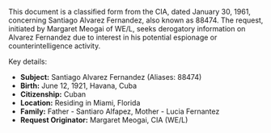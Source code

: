 This document is a classified form from the CIA, dated January 30, 1961, concerning Santiago Alvarez Fernandez, also known as 88474. The request, initiated by Margaret Meogai of WE/L, seeks derogatory information on Alvarez Fernandez due to interest in his potential espionage or counterintelligence activity.

Key details:

*   **Subject:** Santiago Alvarez Fernandez (Aliases: 88474)
*   **Birth:** June 12, 1921, Havana, Cuba
*   **Citizenship:** Cuban
*   **Location:** Residing in Miami, Florida
*   **Family:** Father - Santiaro Alfapez, Mother - Lucia Fernantez
*   **Request Originator:** Margaret Meogai, CIA (WE/L)
